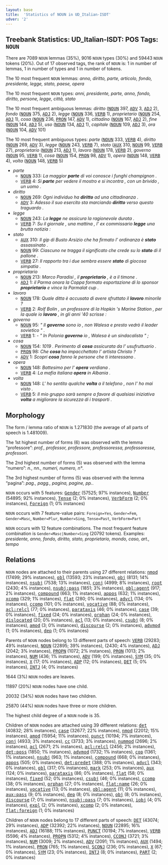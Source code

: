 ```yaml
---
layout: base
title:  'Statistics of NOUN in UD_Italian-ISDT'
udver: '2'
---
```


## Treebank Statistics: UD_Italian-ISDT: POS Tags: `NOUN`

There are 7089 `NOUN` lemmas (35%), 9016 `NOUN` types (30%) and 59443 `NOUN` tokens (20%).
Out of 17 observed tags, the rank of `NOUN` is: 1 in number of lemmas, 1 in number of types and 1 in number of tokens.

The 10 most frequent `NOUN` lemmas: <em>anno, diritto, parte, articolo, fondo, presidente, legge, stato, paese, opera</em>

The 10 most frequent `NOUN` types:  <em>anni, presidente, parte, anno, fondo, diritto, persone, legge, città, stato</em>

The 10 most frequent ambiguous lemmas: <em>diritto</em> (<tt><a href="it_isdt-pos-NOUN.html">NOUN</a></tt> 397, <tt><a href="it_isdt-pos-ADV.html">ADV</a></tt> 3, <tt><a href="it_isdt-pos-ADJ.html">ADJ</a></tt> 2), <em>fondo</em> (<tt><a href="it_isdt-pos-NOUN.html">NOUN</a></tt> 375, <tt><a href="it_isdt-pos-ADJ.html">ADJ</a></tt> 2), <em>legge</em> (<tt><a href="it_isdt-pos-NOUN.html">NOUN</a></tt> 336, <tt><a href="it_isdt-pos-VERB.html">VERB</a></tt> 1), <em>proprietario</em> (<tt><a href="it_isdt-pos-NOUN.html">NOUN</a></tt> 254, <tt><a href="it_isdt-pos-ADJ.html">ADJ</a></tt> 1), <em>cosa</em> (<tt><a href="it_isdt-pos-NOUN.html">NOUN</a></tt> 236, <tt><a href="it_isdt-pos-PRON.html">PRON</a></tt> 147, <tt><a href="it_isdt-pos-ADV.html">ADV</a></tt> 1), <em>cittadino</em> (<tt><a href="it_isdt-pos-NOUN.html">NOUN</a></tt> 167, <tt><a href="it_isdt-pos-ADJ.html">ADJ</a></tt> 2), <em>fine</em> (<tt><a href="it_isdt-pos-NOUN.html">NOUN</a></tt> 144, <tt><a href="it_isdt-pos-ADJ.html">ADJ</a></tt> 5), <em>uso</em> (<tt><a href="it_isdt-pos-NOUN.html">NOUN</a></tt> 134, <tt><a href="it_isdt-pos-ADJ.html">ADJ</a></tt> 1), <em>capitale</em> (<tt><a href="it_isdt-pos-NOUN.html">NOUN</a></tt> 109, <tt><a href="it_isdt-pos-ADJ.html">ADJ</a></tt> 3), <em>ora</em> (<tt><a href="it_isdt-pos-NOUN.html">NOUN</a></tt> 104, <tt><a href="it_isdt-pos-ADV.html">ADV</a></tt> 101)

The 10 most frequent ambiguous types:  <em>parte</em> (<tt><a href="it_isdt-pos-NOUN.html">NOUN</a></tt> 333, <tt><a href="it_isdt-pos-VERB.html">VERB</a></tt> 4), <em>diritto</em> (<tt><a href="it_isdt-pos-NOUN.html">NOUN</a></tt> 269, <tt><a href="it_isdt-pos-ADV.html">ADV</a></tt> 3), <em>legge</em> (<tt><a href="it_isdt-pos-NOUN.html">NOUN</a></tt> 243, <tt><a href="it_isdt-pos-VERB.html">VERB</a></tt> 7), <em>stato</em> (<tt><a href="it_isdt-pos-AUX.html">AUX</a></tt> 310, <tt><a href="it_isdt-pos-NOUN.html">NOUN</a></tt> 99, <tt><a href="it_isdt-pos-VERB.html">VERB</a></tt> 27), <em>proprietario</em> (<tt><a href="it_isdt-pos-NOUN.html">NOUN</a></tt> 213, <tt><a href="it_isdt-pos-ADJ.html">ADJ</a></tt> 1), <em>lavoro</em> (<tt><a href="it_isdt-pos-NOUN.html">NOUN</a></tt> 178, <tt><a href="it_isdt-pos-VERB.html">VERB</a></tt> 2), <em>governo</em> (<tt><a href="it_isdt-pos-NOUN.html">NOUN</a></tt> 95, <tt><a href="it_isdt-pos-VERB.html">VERB</a></tt> 1), <em>cosa</em> (<tt><a href="it_isdt-pos-NOUN.html">NOUN</a></tt> 154, <tt><a href="it_isdt-pos-PRON.html">PRON</a></tt> 98, <tt><a href="it_isdt-pos-ADV.html">ADV</a></tt> 1), <em>opera</em> (<tt><a href="it_isdt-pos-NOUN.html">NOUN</a></tt> 148, <tt><a href="it_isdt-pos-VERB.html">VERB</a></tt> 4), <em>volta</em> (<tt><a href="it_isdt-pos-NOUN.html">NOUN</a></tt> 148, <tt><a href="it_isdt-pos-VERB.html">VERB</a></tt> 5)


* <em>parte</em>
  * <tt><a href="it_isdt-pos-NOUN.html">NOUN</a></tt> 333: <em>La maggior <b>parte</b> di voi conosce i funghi champignon .</em>
  * <tt><a href="it_isdt-pos-VERB.html">VERB</a></tt> 4: <em>Si <b>parte</b> per vedere il mostro e si incontra , con un brivido , un uomo .</em>
* <em>diritto</em>
  * <tt><a href="it_isdt-pos-NOUN.html">NOUN</a></tt> 269: <em>Ogni individuo ha <b>diritto</b> ad una cittadinanza .</em>
  * <tt><a href="it_isdt-pos-ADV.html">ADV</a></tt> 3: <em>Adesso il suo esercito sta marciando <b>diritto</b> verso questo traguardo .</em>
* <em>legge</em>
  * <tt><a href="it_isdt-pos-NOUN.html">NOUN</a></tt> 243: <em>La <b>legge</b> ne assicura la ragionevole durata .</em>
  * <tt><a href="it_isdt-pos-VERB.html">VERB</a></tt> 7: <em>Su il giornale , una mattina , l' ex commissario <b>legge</b> una brutta notizia :</em>
* <em>stato</em>
  * <tt><a href="it_isdt-pos-AUX.html">AUX</a></tt> 310: <em>Il gip di Busto Arsizio che ha firmato l' ordinanza è <b>stato</b> assassinato .</em>
  * <tt><a href="it_isdt-pos-NOUN.html">NOUN</a></tt> 99: <em>Ciascuno ne tragga il significato che crede su lo <b>stato</b> di il pallone .</em>
  * <tt><a href="it_isdt-pos-VERB.html">VERB</a></tt> 27: <em>Il rapporto tra i due sembra essere <b>stato</b> di giocosa simpatia .</em>
* <em>proprietario</em>
  * <tt><a href="it_isdt-pos-NOUN.html">NOUN</a></tt> 213: <em>Marco Paradisi , il <b>proprietario</b> , è a il timone .</em>
  * <tt><a href="it_isdt-pos-ADJ.html">ADJ</a></tt> 1: <em>il Parma onora la Coppa formato esportazione di lo sponsor <b>proprietario</b> e vince la Parmalat cup .</em>
* <em>lavoro</em>
  * <tt><a href="it_isdt-pos-NOUN.html">NOUN</a></tt> 178: <em>Quale ditta è accusata di avere sfruttato il <b>lavoro</b> minorile ?</em>
  * <tt><a href="it_isdt-pos-VERB.html">VERB</a></tt> 2: <em>Rolf Bolin , un professore di la Hopkin 's Marine Station , per la quale io <b>lavoro</b> , in gli anni '40 scrisse :</em>
* <em>governo</em>
  * <tt><a href="it_isdt-pos-NOUN.html">NOUN</a></tt> 95: <em>" Il <b>governo</b> sono io , non Walesa e presto vedrò il leader sovietico " .</em>
  * <tt><a href="it_isdt-pos-VERB.html">VERB</a></tt> 1: <em>- " In Polonia <b>governo</b> io , Walesa è un sindacalista " ;</em>
* <em>cosa</em>
  * <tt><a href="it_isdt-pos-NOUN.html">NOUN</a></tt> 154: <em>1019 . Perimento di <b>cosa</b> assicurata da l' usufruttuario .</em>
  * <tt><a href="it_isdt-pos-PRON.html">PRON</a></tt> 98: <em>Che <b>cosa</b> ha impacchettato l' artista Christo ?</em>
  * <tt><a href="it_isdt-pos-ADV.html">ADV</a></tt> 1: <em>Scopri <b>cosa</b> fanno le persone che ti interessano .</em>
* <em>opera</em>
  * <tt><a href="it_isdt-pos-NOUN.html">NOUN</a></tt> 148: <em>Battesimo per l' <b>opera</b> verdiana .</em>
  * <tt><a href="it_isdt-pos-VERB.html">VERB</a></tt> 4: <em>La mafia italiana <b>opera</b> in Albania .</em>
* <em>volta</em>
  * <tt><a href="it_isdt-pos-NOUN.html">NOUN</a></tt> 148: <em>L' ho sentito qualche <b>volta</b> a il telefono , non l' ho mai visto .</em>
  * <tt><a href="it_isdt-pos-VERB.html">VERB</a></tt> 5: <em>Il mio gruppo sarà sempre a favore di qualsiasi iniziativa <b>volta</b> a migliorare la sicurezza di i trasporti .</em>

## Morphology

The form / lemma ratio of `NOUN` is 1.271830 (the average of all parts of speech is 1.481009).

The 1st highest number of forms (6) was observed with the lemma “professore”: <em>prof., professor, professore, professoressa, professoresse, professori</em>.

The 2nd highest number of forms (5) was observed with the lemma “numero”: <em>n., nn., numeri, numero, n°</em>.

The 3rd highest number of forms (5) was observed with the lemma “pagina”: <em>pag., pagg., pagina, pagine, pp.</em>.

`NOUN` occurs with 5 features: <tt><a href="it_isdt-feat-Gender.html">Gender</a></tt> (57525; 97% instances), <tt><a href="it_isdt-feat-Number.html">Number</a></tt> (54895; 92% instances), <tt><a href="it_isdt-feat-Tense.html">Tense</a></tt> (2; 0% instances), <tt><a href="it_isdt-feat-VerbForm.html">VerbForm</a></tt> (2; 0% instances), <tt><a href="it_isdt-feat-Foreign.html">Foreign</a></tt> (1; 0% instances)

`NOUN` occurs with 7 feature-value pairs: `Foreign=Yes`, `Gender=Fem`, `Gender=Masc`, `Number=Plur`, `Number=Sing`, `Tense=Past`, `VerbForm=Part`

`NOUN` occurs with 12 feature combinations.
The most frequent feature combination is `Gender=Masc|Number=Sing` (20792 tokens).
Examples: <em>presidente, anno, fondo, diritto, stato, proprietario, mondo, caso, art., tempo</em>


## Relations

`NOUN` nodes are attached to their parents using 27 different relations: <tt><a href="it_isdt-dep-nmod.html">nmod</a></tt> (17499; 29% instances), <tt><a href="it_isdt-dep-obl.html">obl</a></tt> (13593; 23% instances), <tt><a href="it_isdt-dep-obj.html">obj</a></tt> (8131; 14% instances), <tt><a href="it_isdt-dep-nsubj.html">nsubj</a></tt> (7538; 13% instances), <tt><a href="it_isdt-dep-conj.html">conj</a></tt> (4999; 8% instances), <tt><a href="it_isdt-dep-root.html">root</a></tt> (2430; 4% instances), <tt><a href="it_isdt-dep-nsubj-pass.html">nsubj:pass</a></tt> (1851; 3% instances), <tt><a href="it_isdt-dep-obl-agent.html">obl:agent</a></tt> (917; 2% instances), <tt><a href="it_isdt-dep-compound.html">compound</a></tt> (663; 1% instances), <tt><a href="it_isdt-dep-appos.html">appos</a></tt> (632; 1% instances), <tt><a href="it_isdt-dep-xcomp.html">xcomp</a></tt> (329; 1% instances), <tt><a href="it_isdt-dep-flat.html">flat</a></tt> (280; 0% instances), <tt><a href="it_isdt-dep-advcl.html">advcl</a></tt> (134; 0% instances), <tt><a href="it_isdt-dep-ccomp.html">ccomp</a></tt> (101; 0% instances), <tt><a href="it_isdt-dep-vocative.html">vocative</a></tt> (88; 0% instances), <tt><a href="it_isdt-dep-acl-relcl.html">acl:relcl</a></tt> (77; 0% instances), <tt><a href="it_isdt-dep-parataxis.html">parataxis</a></tt> (46; 0% instances), <tt><a href="it_isdt-dep-case.html">case</a></tt> (39; 0% instances), <tt><a href="it_isdt-dep-fixed.html">fixed</a></tt> (24; 0% instances), <tt><a href="it_isdt-dep-orphan.html">orphan</a></tt> (24; 0% instances), <tt><a href="it_isdt-dep-dislocated.html">dislocated</a></tt> (20; 0% instances), <tt><a href="it_isdt-dep-acl.html">acl</a></tt> (13; 0% instances), <tt><a href="it_isdt-dep-csubj.html">csubj</a></tt> (8; 0% instances), <tt><a href="it_isdt-dep-amod.html">amod</a></tt> (3; 0% instances), <tt><a href="it_isdt-dep-discourse.html">discourse</a></tt> (2; 0% instances), <tt><a href="it_isdt-dep-advmod.html">advmod</a></tt> (1; 0% instances), <tt><a href="it_isdt-dep-dep.html">dep</a></tt> (1; 0% instances)

Parents of `NOUN` nodes belong to 13 different parts of speech: <tt><a href="it_isdt-pos-VERB.html">VERB</a></tt> (29283; 49% instances), <tt><a href="it_isdt-pos-NOUN.html">NOUN</a></tt> (22895; 39% instances),  (2430; 4% instances), <tt><a href="it_isdt-pos-ADJ.html">ADJ</a></tt> (2042; 3% instances), <tt><a href="it_isdt-pos-PROPN.html">PROPN</a></tt> (1072; 2% instances), <tt><a href="it_isdt-pos-PRON.html">PRON</a></tt> (1013; 2% instances), <tt><a href="it_isdt-pos-NUM.html">NUM</a></tt> (436; 1% instances), <tt><a href="it_isdt-pos-ADV.html">ADV</a></tt> (199; 0% instances), <tt><a href="it_isdt-pos-SYM.html">SYM</a></tt> (35; 0% instances), <tt><a href="it_isdt-pos-X.html">X</a></tt> (17; 0% instances), <tt><a href="it_isdt-pos-ADP.html">ADP</a></tt> (12; 0% instances), <tt><a href="it_isdt-pos-DET.html">DET</a></tt> (5; 0% instances), <tt><a href="it_isdt-pos-INTJ.html">INTJ</a></tt> (4; 0% instances)

1644 (3%) `NOUN` nodes are leaves.

11897 (20%) `NOUN` nodes have one child.

20032 (34%) `NOUN` nodes have two children.

25870 (44%) `NOUN` nodes have three or more children.

The highest child degree of a `NOUN` node is 35.

Children of `NOUN` nodes are attached using 39 different relations: <tt><a href="it_isdt-dep-det.html">det</a></tt> (40832; 28% instances), <tt><a href="it_isdt-dep-case.html">case</a></tt> (32677; 22% instances), <tt><a href="it_isdt-dep-nmod.html">nmod</a></tt> (22012; 15% instances), <tt><a href="it_isdt-dep-amod.html">amod</a></tt> (15954; 11% instances), <tt><a href="it_isdt-dep-punct.html">punct</a></tt> (10194; 7% instances), <tt><a href="it_isdt-dep-conj.html">conj</a></tt> (4933; 3% instances), <tt><a href="it_isdt-dep-cc.html">cc</a></tt> (3733; 3% instances), <tt><a href="it_isdt-dep-nummod.html">nummod</a></tt> (2696; 2% instances), <tt><a href="it_isdt-dep-acl.html">acl</a></tt> (2671; 2% instances), <tt><a href="it_isdt-dep-acl-relcl.html">acl:relcl</a></tt> (2456; 2% instances), <tt><a href="it_isdt-dep-det-poss.html">det:poss</a></tt> (1850; 1% instances), <tt><a href="it_isdt-dep-advmod.html">advmod</a></tt> (1732; 1% instances), <tt><a href="it_isdt-dep-cop.html">cop</a></tt> (1361; 1% instances), <tt><a href="it_isdt-dep-nsubj.html">nsubj</a></tt> (963; 1% instances), <tt><a href="it_isdt-dep-compound.html">compound</a></tt> (668; 0% instances), <tt><a href="it_isdt-dep-appos.html">appos</a></tt> (505; 0% instances), <tt><a href="it_isdt-dep-det-predet.html">det:predet</a></tt> (388; 0% instances), <tt><a href="it_isdt-dep-advcl.html">advcl</a></tt> (343; 0% instances), <tt><a href="it_isdt-dep-obl.html">obl</a></tt> (317; 0% instances), <tt><a href="it_isdt-dep-mark.html">mark</a></tt> (253; 0% instances), <tt><a href="it_isdt-dep-aux.html">aux</a></tt> (124; 0% instances), <tt><a href="it_isdt-dep-parataxis.html">parataxis</a></tt> (86; 0% instances), <tt><a href="it_isdt-dep-flat.html">flat</a></tt> (58; 0% instances), <tt><a href="it_isdt-dep-fixed.html">fixed</a></tt> (52; 0% instances), <tt><a href="it_isdt-dep-csubj.html">csubj</a></tt> (46; 0% instances), <tt><a href="it_isdt-dep-ccomp.html">ccomp</a></tt> (38; 0% instances), <tt><a href="it_isdt-dep-orphan.html">orphan</a></tt> (27; 0% instances), <tt><a href="it_isdt-dep-flat-name.html">flat:name</a></tt> (26; 0% instances), <tt><a href="it_isdt-dep-vocative.html">vocative</a></tt> (13; 0% instances), <tt><a href="it_isdt-dep-obl-agent.html">obl:agent</a></tt> (11; 0% instances), <tt><a href="it_isdt-dep-aux-pass.html">aux:pass</a></tt> (9; 0% instances), <tt><a href="it_isdt-dep-dep.html">dep</a></tt> (8; 0% instances), <tt><a href="it_isdt-dep-obj.html">obj</a></tt> (8; 0% instances), <tt><a href="it_isdt-dep-discourse.html">discourse</a></tt> (7; 0% instances), <tt><a href="it_isdt-dep-nsubj-pass.html">nsubj:pass</a></tt> (7; 0% instances), <tt><a href="it_isdt-dep-iobj.html">iobj</a></tt> (4; 0% instances), <tt><a href="it_isdt-dep-expl.html">expl</a></tt> (2; 0% instances), <tt><a href="it_isdt-dep-xcomp.html">xcomp</a></tt> (2; 0% instances), <tt><a href="it_isdt-dep-flat-foreign.html">flat:foreign</a></tt> (1; 0% instances)

Children of `NOUN` nodes belong to 17 different parts of speech: <tt><a href="it_isdt-pos-DET.html">DET</a></tt> (43074; 29% instances), <tt><a href="it_isdt-pos-ADP.html">ADP</a></tt> (32392; 22% instances), <tt><a href="it_isdt-pos-NOUN.html">NOUN</a></tt> (22895; 16% instances), <tt><a href="it_isdt-pos-ADJ.html">ADJ</a></tt> (16188; 11% instances), <tt><a href="it_isdt-pos-PUNCT.html">PUNCT</a></tt> (10194; 7% instances), <tt><a href="it_isdt-pos-VERB.html">VERB</a></tt> (5596; 4% instances), <tt><a href="it_isdt-pos-PROPN.html">PROPN</a></tt> (5312; 4% instances), <tt><a href="it_isdt-pos-CCONJ.html">CCONJ</a></tt> (3721; 3% instances), <tt><a href="it_isdt-pos-NUM.html">NUM</a></tt> (3009; 2% instances), <tt><a href="it_isdt-pos-ADV.html">ADV</a></tt> (2091; 1% instances), <tt><a href="it_isdt-pos-AUX.html">AUX</a></tt> (1494; 1% instances), <tt><a href="it_isdt-pos-PRON.html">PRON</a></tt> (765; 1% instances), <tt><a href="it_isdt-pos-SCONJ.html">SCONJ</a></tt> (236; 0% instances), <tt><a href="it_isdt-pos-X.html">X</a></tt> (67; 0% instances), <tt><a href="it_isdt-pos-SYM.html">SYM</a></tt> (23; 0% instances), <tt><a href="it_isdt-pos-INTJ.html">INTJ</a></tt> (8; 0% instances), <tt><a href="it_isdt-pos-PART.html">PART</a></tt> (2; 0% instances)

